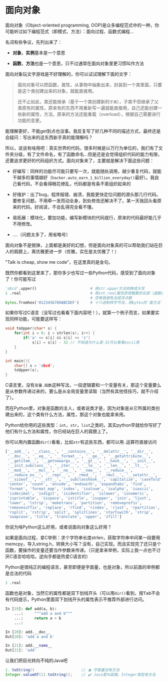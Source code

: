 # 面向对象

面向对象（Object-oriented programming, OOP)是众多编程范式中的一种，你可能听过如下编程范式（即模式、方法）：面向过程、函数式编程...



名词有些争议，先列出来了：

* **对象**，**实例**基本是一个意思

* **函数**，**方法**也是一个意思，只不过通常在面向对象里更习惯叫作方法



面向对象玩文字游戏是不好理解的，你可以试试理解下面的文字：

>  面向对象可以把函数，属性，从事物中抽象出来，封装到一个类里面，只要是这个类创建出来的对象，就能直接用。
> 
> 还不止如此，类还能继承（基于一个类创建新的`子类`），子类不但继承了父类原有的属性，原来有的东西不用重新写一遍就能直接用，自己还能创建一些新的属性，方法。原来的方法还能重载（overload），根据自己需要进行功能的变更。

能理解更好，不能get到点也没事。我反复写了好几种不同的描述方式，最终还是会疑问：写出来的这东西新手真的能理解吗？



所以，说说有啥用吧：真实世界的代码，很多时候是以万行为单位的，我们有了文件夹分级，有了文件命名，有了函数命名...但是还是会觉得组织代码的能力有限，还要追求更好的代码组织方式。面向对象来了，主要就是解决下面这些问题：

* 好编写：同样的功能尽可能只要写一次，就能随处调用，越少重复代码，就能干越多的事情越好（`hacker.auto_earn_1_billion_everyday()`最好）。我自己看代码，不会看得眼花缭乱，代码都是有条不紊组织起来的

* 好维护：出了bug，程序报错、崩溃，我能更快定位问题的源头那几行代码。要修复问题，不用牵一发而动全身，到处修改还解决不了。某一天我回头看原来的代码，好阅读，不会乱得完全看不懂。

* 易拓展：模块化，要加功能，编写新模块的代码就行，原来的代码最好能几乎不用修改。

* ....（问题太多了，用省略号）



面向对象不是银弹，上面都是美好的幻想，但是面向对象真的可以帮助我们站在巨人的肩膀上，离优雅更进一步（优雅，实在是太优雅了！）



"Talk is cheap, show me code"，在这里真的是金句。



既然你都看到这里来了，那你多少也写过一些Python代码，感受到了面向对象了！你可能写过

```python
'abcd'.upper()                        # 用str.upper方法转换成大写
1 .real                               # 用int.real属性获得整数的实部（虚数还记得吧）
                                      # 空格是避免当成浮点数
bytes.fromhex('0123456789ABCDEF')     # 十六进制转字节流，用bytes的`类方法`
```

如果你写过C语言（没写过也看看下面内容吧！），就第一个例子而言，如果要实现同样功能，可能要这样写：

```c
void toUpper(char* s) {
    for(int i = 0; i < strlen(s); i++) {
        if('a' <= s[i] && s[i] <= 'z')
            s[i] = s[i] - 32 // 不知道为什么是-32可以看看ascii表
    }
}

int main(){
    char[] s = 'abcd';
    toUpper(s);
}
```

C语言里，没有`变量.函数`这种写法，一段逻辑要和一个变量有关，那这个变量要么是从参数传递过来的，要么是从全局变量里读取（当然有其他怪技巧，就不介绍了）。

而在Python里，对象是函数的主人，或者说类才是，因为对象是从它所属的类创建出来的，这个类有什么方法，属性，那这个对象也能拿来用。

Python给你用的这些类型：`int`，`str`，`list`之类的，其实python早就给你写好了他们有什么方法和属性，你已经站在巨人的肩膀上了。

你可以用内置函数`dir()`看看，比如`str`有这些东西，都可以用`.`运算符直接访问

```python
['__add__', '__class__', '__contains__', '__delattr__', '__dir__', 
 '__doc__', '__eq__', '__format__', '__ge__', '__getattribute__', 
 '__getitem__', '__getnewargs__', '__gt__', '__hash__', '__init__', 
 '__init_subclass__', '__iter__', '__le__', '__len__', '__lt__', 
 '__mod__', '__mul__', '__ne__', '__new__', '__reduce__', 
 '__reduce_ex__', '__repr__', '__rmod__', '__rmul__', '__setattr__', 
 '__sizeof__', '__str__', '__subclasshook__', 'capitalize', 'casefold', 
 'center', 'count', 'encode', 'endswith', 'expandtabs', 'find', 
 'format', 'format_map', 'index', 'isalnum', 'isalpha', 'isascii', 
 'isdecimal', 'isdigit', 'isidentifier', 'islower', 'isnumeric', 
 'isprintable', 'isspace', 'istitle', 'isupper', 'join', 'ljust', 
 'lower', 'lstrip', 'maketrans', 'partition', 'removeprefix', 
 'removesuffix', 'replace', 'rfind', 'rindex', 'rjust', 'rpartition', 
 'rsplit', 'rstrip', 'split', 'splitlines', 'startswith', 'strip', 
 'swapcase', 'title', 'translate', 'upper', 'zfill']
```

你说为啥Python这么好用，或者说面向对象这么好用？

如果是面向过程，拿C举例：求个字符串长度strlen，获取字符串中间某一段要用memcpy，导入string.h，转换大小写？没有，自己实现。而且实现完了还只是个函数，要操作的变量还要当作参数来传递。（只是拿来举例，实际上我一点也不讨厌C语言哈哈哈，逆向手都是热爱C语言的）



Python是很纯正的编程语言，甚至即便是字面量，也是对象，所以前面的举例都是合法的代码

```python
1 .real
```

函数也是对象，当然它的属性都是双下划线开头（可以用`dir()`看到，按<kbd>Tab</kbd>不会有代码提示，Python里面双下划线开头的属性表示不推荐外部进行访问。

```python
In [19]: def add(a, b):
    ...:     """add a and b"""
    ...:     return a + b
    ...:

In [20]: add.__doc__
Out[20]: 'add a and b'

In [21]: add.__name__
Out[21]: 'add'
```



让我们把目光转向不纯的Java吧

```java
1. toString()                     // ✖️ 字面量没有方法
Integer.valueOf(1).toString();    // ✔️ Java里叫装箱，Integer类型有方法
```
